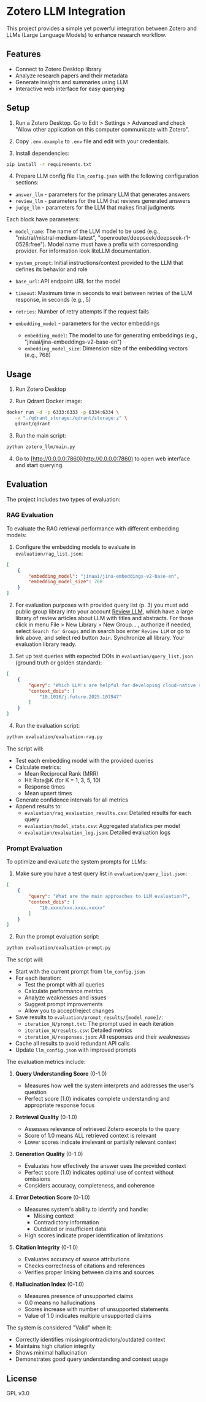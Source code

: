 # Zotero LLM Integration

This project provides a simple yet powerful integration between Zotero and LLMs (Large Language Models) to enhance research workflow.

## Features

- Connect to Zotero Desktop library
- Analyze research papers and their metadata
- Generate insights and summaries using LLM
- Interactive web interface for easy querying

## Setup

1. Run a Zotero Desktop. Go to Edit > Settings > Advanced and check "Allow other application on this computer communicate with Zotero".
2. Copy `.env.example` to `.env` file and edit with your credentials.

3. Install dependencies:
```bash
pip install -r requirements.txt
```

4. Prepare LLM config file `llm_config.json` with the following configuration sections:

- `answer_llm` - parameters for the primary LLM that generates answers
- `review_llm` - parameters for the LLM that reviews generated answers
- `judge_llm` - parameters for the LLM that makes final judgments

Each block have parameters:
- `model_name`: The name of the LLM model to be used (e.g., "mistral/mistral-medium-latest", "openrouter/deepseek/deepseek-r1-0528:free"). Model name must have a prefix with corresponding provider. For information look liteLLM documentation.
- `system_prompt`: Initial instructions/context provided to the LLM that defines its behavior and role
- `base_url`: API endpoint URL for the model
- `timeout`: Maximum time in seconds to wait between retries of the LLM response, in seconds (e.g., 5)
- `retries`: Number of retry attempts if the request fails

- `embedding_model` - parameters for the vector embeddings
    - `embedding_model`: The model to use for generating embeddings (e.g., "jinaai/jina-embeddings-v2-base-en")
    - `embedding_model_size`: Dimension size of the embedding vectors (e.g., 768)

## Usage

1. Run Zotero Desktop

2. Run Qdrant Docker image:

```bash
docker run -d -p 6333:6333 -p 6334:6334 \
   -v "./qdrant_storage:/qdrant/storage:z" \
   qdrant/qdrant
```

3. Run the main script:
```bash
python zotero_llm/main.py
```

4. Go to [http://0.0.0.0:7860](http://0.0.0.0:7860) to open web interface and start querying.

## Evaluation

The project includes two types of evaluation:

### RAG Evaluation

To evaluate the RAG retrieval performance with different embedding models:

1. Configure the embedding models to evaluate in `evaluation/rag_list.json`:
```json
[
    {
        "embedding_model": "jinaai/jina-embeddings-v2-base-en",
        "embedding_model_size": 768
    }
]
```

2. For evaluation purposes with provided query list (p. 3) you must add public group library into your account [Review LLM](https://www.zotero.org/groups/6056275/review_llm), which have a large library of review articles about LLM with titles and abstracts. For those click in menu File > New Library > New Group... , authorize if needed, select `Search for Groups` and in search box enter `Review LLM` or go to link above, and select red button `Join`. Synchronize all library. Your evaluation library ready.

3. Set up test queries with expected DOIs in `evaluation/query_list.json` (ground truth or golden standard):
```json
[
    {
        "query": "Which LLM's are helpful for developing cloud-native software?",
        "context_dois": [
            "10.1016/j.future.2025.107947"
        ]
    }
]
```

4. Run the evaluation script:
```bash
python evaluation/evaluation-rag.py
```

The script will:
- Test each embedding model with the provided queries
- Calculate metrics:
  - Mean Reciprocal Rank (MRR)
  - Hit Rate@K (for K = 1, 3, 5, 10)
  - Response times
  - Mean upsert times
- Generate confidence intervals for all metrics
- Append results to:
  - `evaluation/rag_evaluation_results.csv`: Detailed results for each query
  - `evaluation/model_stats.csv`: Aggregated statistics per model
  - `evaluation/evaluation_log.json`: Detailed evaluation logs

### Prompt Evaluation

To optimize and evaluate the system prompts for LLMs:

1. Make sure you have a test query list in `evaluation/query_list.json`:
```json
[
    {
        "query": "What are the main approaches to LLM evaluation?",
        "context_dois": [
            "10.xxxx/xxx.xxxx.xxxxx"
        ]
    }
]
```

2. Run the prompt evaluation script:
```bash
python evaluation/evaluation-prompt.py
```

The script will:
- Start with the current prompt from `llm_config.json`
- For each iteration:
  - Test the prompt with all queries
  - Calculate performance metrics
  - Analyze weaknesses and issues
  - Suggest prompt improvements
  - Allow you to accept/reject changes
- Save results to `evaluation/prompt_results/[model_name]/`:
  - `iteration_N/prompt.txt`: The prompt used in each iteration
  - `iteration_N/results.csv`: Detailed metrics
  - `iteration_N/responses.json`: All responses and their weaknesses
- Cache all results to avoid redundant API calls
- Update `llm_config.json` with improved prompts

The evaluation metrics include:

1. **Query Understanding Score** (0-1.0)
   - Measures how well the system interprets and addresses the user's question
   - Perfect score (1.0) indicates complete understanding and appropriate response focus

2. **Retrieval Quality** (0-1.0)
   - Assesses relevance of retrieved Zotero excerpts to the query
   - Score of 1.0 means ALL retrieved context is relevant
   - Lower scores indicate irrelevant or partially relevant context

3. **Generation Quality** (0-1.0)
   - Evaluates how effectively the answer uses the provided context
   - Perfect score (1.0) indicates optimal use of context without omissions
   - Considers accuracy, completeness, and coherence

4. **Error Detection Score** (0-1.0)
   - Measures system's ability to identify and handle:
     - Missing context
     - Contradictory information
     - Outdated or insufficient data
   - High scores indicate proper identification of limitations

5. **Citation Integrity** (0-1.0)
   - Evaluates accuracy of source attributions
   - Checks correctness of citations and references
   - Verifies proper linking between claims and sources

6. **Hallucination Index** (0-1.0)
   - Measures presence of unsupported claims
   - 0.0 means no hallucinations
   - Scores increase with number of unsupported statements
   - Value of 1.0 indicates multiple unsupported claims

The system is considered "Valid" when it:
- Correctly identifies missing/contradictory/outdated context
- Maintains high citation integrity
- Shows minimal hallucination
- Demonstrates good query understanding and context usage

## License

GPL v3.0
